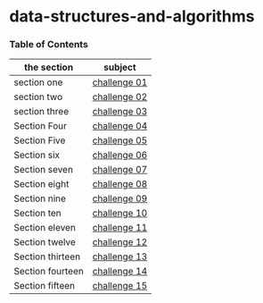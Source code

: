 # data-structures-and-algorithms

### Table of Contents

| the section      | subject                                                                                                              |
| ---------------- | -------------------------------------------------------------------------------------------------------------------- |
| section one      | [challenge 01](challenges/challenge-01/README.md)                                                                    |
| section two      | [challenge 02](challenges/challenge-02/README.md)                                                                    |
| section three    | [challenge 03](challenges/challenge-03/README.md)                                                                    |
| Section Four     | [challenge 04](https://docs.google.com/spreadsheets/d/11jCmZciGvRuKhXDzqX7kuDSQAOOGw7GARvPqL2YpGGU/edit?usp=sharing) |
| Section Five     | [challenge 05](Data-Structures/challenge-05/linked-list/README.md)                                                   |
| Section six      | [challenge 06](Data-Structures/challenge-06/linked_list_insertions/README.md)                                        |
| Section seven    | [challenge 07](Data-Structures/challenge-07/ll-kth-from-end/README.md)                                               |
| Section eight    | [challenge 08](Data-Structures/challenge-08/ll_zip/README.md)                                                        |
| Section nine     | [challenge 09](https://docs.google.com/spreadsheets/d/1WN-JrFp3wsV2XioFocBZaRwkR15zy0isUdQRXvtIi4A/edit#gid=0)       |
| Section ten      | [challenge 10](Data-Structures/stacks_and_queues/stacks_and_queues/README.md)                                        |
| Section eleven   | [challenge 11](challenges/queue_with_stacks/README.md)                                                               |
| Section twelve   | [challenge 12](challenges/fifo_animal_shelter/README.md)                                                             |
| Section thirteen | [challenge 13](challenges/multi_bracket_validation/README.md)                                                        |
| Section fourteen | [challenge 14](https://docs.google.com/spreadsheets/d/1m1fUckd_rjXtIc-50U2ozWW3ov9zcRr19XEaVD6dhPo/edit#gid=0)       |
| Section fifteen  | [challenge 15](Data-Structures/trees/README.md)                                                                      |
